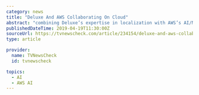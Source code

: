 ```yaml
---
category: news
title: "Deluxe And AWS Collaborating On Cloud"
abstract: "combining Deluxe’s expertise in localization with AWS’s AI/ML services, including Amazon Translate and Amazon Transcribe. The goal, they say, is to have a truly automated localization service for subtitling, closed captioning, and compliance that ..."
publishedDateTime: 2019-04-19T11:30:00Z
sourceUrl: https://tvnewscheck.com/article/234154/deluxe-and-aws-collaborating-on-cloud/
type: article

provider:
  name: TVNewsCheck
  id: tvnewscheck

topics:
  - AI
  - AWS AI
---
```


